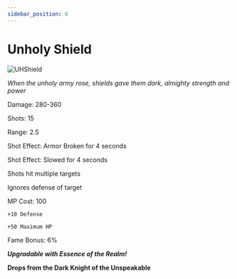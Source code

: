 ```yaml
---
sidebar_position: 6
---
```


# Unholy Shield

![UHShield](https://vwiki.valorserver.com/api/item/picture/unholy%20shield)

<i>When the unholy army rose, shields gave them dark, almighty strength and power</i>

Damage: 280-360

Shots: 15

Range: 2.5

Shot Effect: Armor Broken for 4 seconds

Shot Effect: Slowed for 4 seconds

Shots hit multiple targets

Ignores defense of target

MP Cost: 100

    +10 Defense
    
    +50 Maximum HP

Fame Bonus: 6%

***Upgradable with Essence of the Realm!***

**Drops from the Dark Knight of the Unspeakable**

